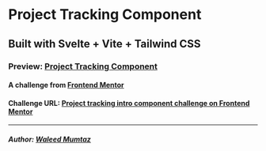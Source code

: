 # Project Tracking Component

## Built with Svelte + Vite + Tailwind CSS

### Preview: [Project Tracking Component](https://project-tracking-component-three.vercel.app/)

#### A challenge from [Frontend Mentor](https://www.frontendmentor.io)

#### Challenge URL: [Project tracking intro component challenge on Frontend Mentor](https://www.frontendmentor.io/challenges/project-tracking-intro-component-5d289097500fcb331a67d80e)

---

##### Author: [Waleed Mumtaz](https://twitter.com/WaleedMumtaaz)
